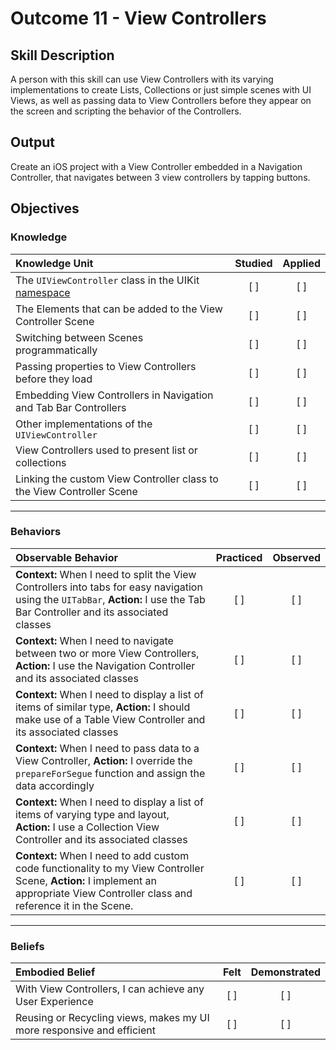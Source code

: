 # Outcome 11 - View Controllers
## Skill Description

A person with this skill can use View Controllers with its varying implementations to create Lists, Collections or just simple scenes with UI Views, as well as passing data to View Controllers before they appear on the screen and scripting the behavior of the Controllers.

## Output

Create an iOS project with a View Controller embedded in a Navigation Controller, that navigates between 3 view controllers by tapping buttons.

## Objectives
### Knowledge

| Knowledge Unit   |      Studied      | Applied |
|:-------------|:------------------:|:--------:|
| The `UIViewController` class in the UIKit [namespace](../4%20-%20Object%20Oriented%20Programming/) | [ ] | [ ] |
| The Elements that can be added to the View Controller Scene | [ ] | [ ] |
| Switching between Scenes programmatically | [ ] | [ ] |
| Passing properties to View Controllers before they load | [ ] | [ ] |
| Embedding View Controllers in Navigation and Tab Bar Controllers | [ ] | [ ] |
| Other implementations of the `UIViewController` | [ ] | [ ] |
| View Controllers used to present list or collections | [ ] | [ ] |
| Linking the custom View Controller class to the View Controller Scene | [ ] | [ ] |

------

### Behaviors

| Observable Behavior   |      Practiced      | Observed |
|:-------------|:------------------:|:--------:|
| **Context:** When I need to split the View Controllers into tabs for easy navigation using the `UITabBar`, **Action:** I use the Tab Bar Controller and its associated classes | [ ] | [ ] |
| **Context:** When I need to navigate between two or more View Controllers, **Action:** I use the Navigation Controller and its associated classes | [ ] | [ ] |
| **Context:** When I need to display a list of items of similar type, **Action:** I should make use of a Table View Controller and its associated classes | [ ] | [ ] |
| **Context:** When I need to pass data to a View Controller,  **Action:** I override the `prepareForSegue` function and assign the data accordingly | [ ] | [ ] |
| **Context:** When I need to display a list of items of varying type and layout, **Action:** I use a Collection View Controller and its associated classes | [ ] | [ ] |
| **Context:** When I need to add custom code functionality to my View Controller Scene, **Action:** I implement an appropriate View Controller class and reference it in the Scene. | [ ] | [ ] |
------

### Beliefs

| Embodied Belief   |      Felt      | Demonstrated |
|:-------------|:------------------:|:--------:|
| With View Controllers, I can achieve any User Experience | [ ] | [ ] |
| Reusing or Recycling views, makes my UI more responsive and efficient | [ ] | [ ] |
